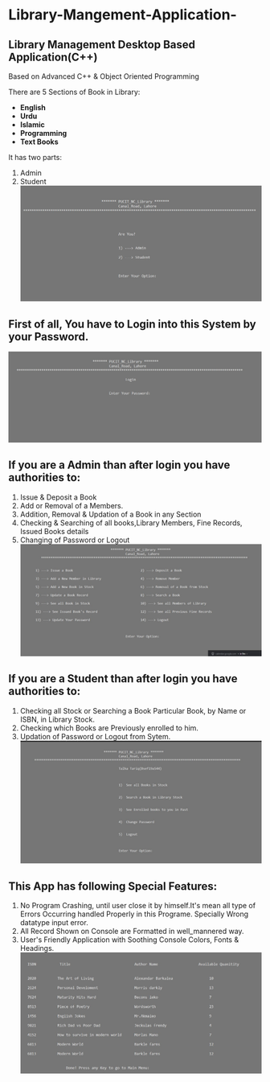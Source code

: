 # Library-Mangement-Application-

## Library Management Desktop Based Application(C++)
Based on Advanced C++ & Object Oriented Programming

There are 5 Sections of Book in Library:
- **English**
- **Urdu**
- **Islamic**
- **Programming**
- **Text Books**

It has two parts:
1) Admin
2) Student
![alt text](https://github.com/TT-talhatariq/Library-Mangement-Application-/blob/master/images/access.jpg)

## First of all, You have to Login into this System by your Password.
![alt text](https://github.com/TT-talhatariq/Library-Mangement-Application-/blob/master/images/admin_login.jpg)

## If you are a Admin than after login you have authorities to:

1) Issue & Deposit a Book
2) Add or Removal of a Members.
3) Addition, Removal & Updation of a Book in any Section
4) Checking & Searching of all books,Library Members, Fine Records, Issued Books details
5) Changing of Password or Logout
![alt Text](https://github.com/TT-talhatariq/Library-Mangement-Application-/blob/master/images/admin.jpg)

## If you are a Student than after login you have authorities to:

1) Checking all Stock or Searching a Book Particular Book, by Name or ISBN, in Library Stock.
2) Checking which Books are Previously enrolled to him.
3) Updation of Password or Logout from Sytem.
![alt text](https://github.com/TT-talhatariq/Library-Mangement-Application-/blob/master/images/student.jpg)

## This App has following Special Features:
1) No Program Crashing, until user close it by himself.It's mean all type of Errors Occurring handled Properly in this Programe. Specially Wrong datatype input error.
2) All Record Shown on Console are Formatted in well_mannered way.
3) User's Friendly Application with Soothing Console Colors, Fonts & Headings.
![alt text](https://github.com/TT-talhatariq/Library-Mangement-Application-/blob/master/images/books.jpg)
